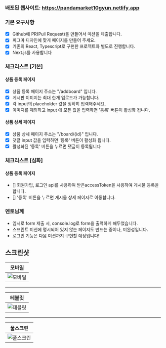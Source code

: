### 배포된 웹사이트: https://pandamarket10gyun.netlify.app

### 기본 요구사항

- [x] Github에 PR(Pull Request)을 만들어서 미션을 제출합니다.
- [x] 피그마 디자인에 맞게 페이지를 만들어 주세요.
- [x] 기존의 React, Typescript로 구현한 프로젝트와 별도로 진행합니다.
- [x] Next.js를 사용합니다

### 체크리스트 [기본]

#### 상품 등록 페이지

- [x] 상품 등록 페이지 주소는 "/addboard" 입니다.
- [x] 게시판 이미지는 최대 한개 업로드가 가능합니다.
- [x] 각 input의 placeholder 값을 정확히 입력해주세요.
- [x] 이미지를 제외하고 input 에 모든 값을 입력하면 '등록' 버튼이 활성화 됩니다.

#### 상품 상세 페이지

- [x] 상품 상세 페이지 주소는 "/board/{id}" 입니다.
- [x] 댓글 input 값을 입력하면 '등록' 버튼이 활성화 됩니다.
- [x] 활성화된 '등록' 버튼을 누르면 댓글이 등록됩니다

### 체크리스트 [심화]

#### 상품 등록 페이지

- [] 회원가입, 로그인 api를 사용하여 받은accessToken을 사용하여 게시물 등록을 합니다.
- [] '등록' 버튼을 누르면 게시물 상세 페이지로 이동합니다.

### 멘토님께

- 임시로 form 제출 시, console.log로 form을 출력하게 해두었습니다.
- 스프린트 미션에 명시되어 있지 않는 페이지도 만드는 중이나, 미완성입니다.
- 로그인 기능은 다음 미션까지 구현할 예정입니다!

## 스크린샷

|                                           모바일                                           |
| :----------------------------------------------------------------------------------------: |
| ![모바일](https://github.com/user-attachments/assets/a8606438-d721-46b7-a737-6eb26da55c91) |

<hr>

|                                           테블릿                                           |
| :----------------------------------------------------------------------------------------: |
| ![테블릿](https://github.com/user-attachments/assets/76362102-155b-4882-96e5-9685223eaaa1) |

<hr>

|                                           풀스크린                                           |
| :------------------------------------------------------------------------------------------: |
| ![풀스크린](https://github.com/user-attachments/assets/26e59a38-bd87-4e1b-a1e2-343d92f8e419) |
